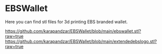 # EBSWallet

Here you can find stl files for 3d printing EBS branded wallet.

https://github.com/karapandzar/EBSWallet/blob/main/ebswallet.stl?raw=true
https://github.com/karapandzar/EBSWallet/blob/main/extendedebslogo.stl?raw=true


